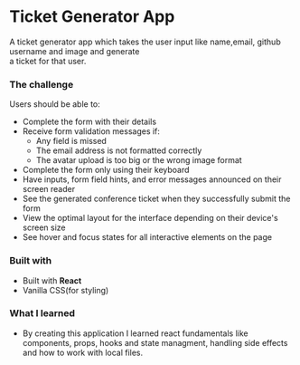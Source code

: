 # Ticket Generator App
  A ticket generator app which takes the user input like name,email, github username and image and generate <br/> a ticket for that user.

### The challenge

Users should be able to:

- Complete the form with their details
- Receive form validation messages if:
  - Any field is missed
  - The email address is not formatted correctly
  - The avatar upload is too big or the wrong image format
- Complete the form only using their keyboard
- Have inputs, form field hints, and error messages announced on their screen reader
- See the generated conference ticket when they successfully submit the form
- View the optimal layout for the interface depending on their device's screen size
- See hover and focus states for all interactive elements on the page



### Built with

 - Built with **React** <br/>
 - Vanilla CSS(for styling)

### What I learned
- By creating this application I learned react fundamentals like components, props, hooks and state managment, handling side effects and how to work with local files.
